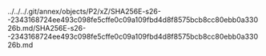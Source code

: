 ../../../.git/annex/objects/P2/xZ/SHA256E-s26--2343168724ee493c098fe5cffe0c09a109fbd4d8f8575bcb8cc80ebb0a33026b.md/SHA256E-s26--2343168724ee493c098fe5cffe0c09a109fbd4d8f8575bcb8cc80ebb0a33026b.md